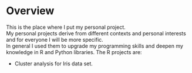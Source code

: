# Overview

This is the place where I put my personal project.   
My personal projects derive from different contexts and personal interests and for everyone I will be more specific.  
In general I used them to upgrade my programming skills and deepen my knowledge in R and Python libraries.
The R projects are:

- Cluster analysis for Iris data set.
 

